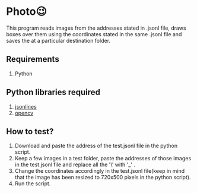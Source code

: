# Photo😉
This program reads images from the addresses stated in .jsonl file, draws boxes over them using the coordinates stated in the same .jsonl file and saves the at a particular destination folder.
## Requirements
1. Python
## Python libraries required
1. [jsonlines](https://pypi.org/project/jsonlines/)
2. [opencv](https://pypi.org/project/opencv-python/)
## How to test?
1. Download and paste the address of the test.jsonl file in the python script.
2. Keep a few images in a test folder, paste the addresses of those images in the test.jsonl file and replace all the '\\' with '_' .
3. Change the coordinates accordingly in the test.jsonl file(keep in mind that the image has been resized to 720x500 pixels in the python script).
4. Run the script.

